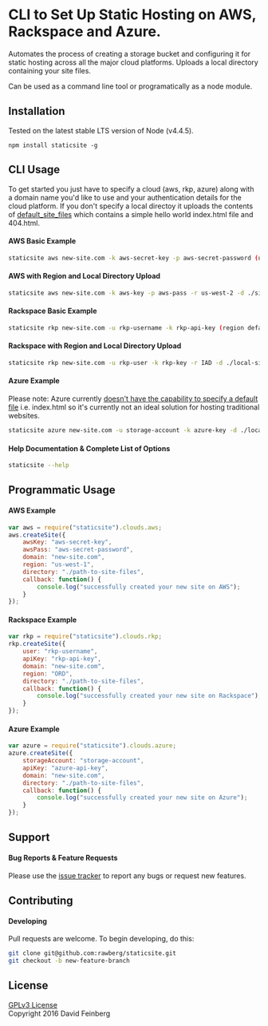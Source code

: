 # CLI to Set Up Static Hosting on AWS, Rackspace and Azure.
Automates the process of creating a storage bucket and configuring it for static hosting across all the major cloud platforms. Uploads a local directory containing your site files.

Can be used as a command line tool or programatically as a node module.

## Installation
Tested on the latest stable LTS version of Node (v4.4.5). 
```
npm install staticsite -g
```

## CLI Usage
To get started you just have to specify a cloud (aws, rkp, azure) along with a domain name you'd like to use and your authentication details for the cloud platform. If you don't specify a local directoy it uploads the contents of [default_site_files](https://github.com/rawberg/staticsite/tree/master/default_site_files) which contains a simple hello world index.html file and 404.html.
#### AWS Basic Example
```bash
staticsite aws new-site.com -k aws-secret-key -p aws-secret-password (us-east-1)
```
#### AWS with Region and Local Directory Upload
```bash
staticsite aws new-site.com -k aws-key -p aws-pass -r us-west-2 -d ./site-files
```

#### Rackspace Basic Example
```bash
staticsite rkp new-site.com -u rkp-username -k rkp-api-key (region default is DFW)
```

#### Rackspace with Region and Local Directory Upload
```bash
staticsite rkp new-site.com -u rkp-user -k rkp-key -r IAD -d ./local-site-files
```

#### Azure Example
Please note: Azure currently [doesn't have the capability to specify a default file](https://feedback.azure.com/forums/217298-storage/suggestions/1180039-support-a-default-blob-for-blob-storage-containers) i.e. index.html so it's currently not an ideal solution for hosting traditional websites.
```bash
staticsite azure new-site.com -u storage-account -k azure-key -d ./local-site-files
```

#### Help Documentation & Complete List of Options
```bash
staticsite --help
```

## Programmatic Usage
#### AWS Example
```JavaScript
var aws = require("staticsite").clouds.aws;
aws.createSite({
    awsKey: "aws-secret-key",
    awsPass: "aws-secret-password",
    domain: "new-site.com",
    region: "us-west-1",
    directory: "./path-to-site-files",
    callback: function() {
        console.log("successfully created your new site on AWS");
    }
});
```

#### Rackspace Example
```JavaScript
var rkp = require("staticsite").clouds.rkp;
rkp.createSite({
    user: "rkp-username",
    apiKey: "rkp-api-key",
    domain: "new-site.com",
    region: "ORD",
    directory: "./path-to-site-files",
    callback: function() {
        console.log("successfully created your new site on Rackspace");
    }
});
```

#### Azure Example
```JavaScript
var azure = require("staticsite").clouds.azure;
azure.createSite({
    storageAccount: "storage-account",
    apiKey: "azure-api-key",
    domain: "new-site.com",
    directory: "./path-to-site-files",
    callback: function() {
        console.log("successfully created your new site on Azure");
    }
});
```

## Support
#### Bug Reports & Feature Requests
Please use the [issue tracker](https://github.com/rawberg/staticsite/issues) to report any bugs or request new features.

## Contributing
#### Developing
Pull requests are welcome. To begin developing, do this:
```bash
git clone git@github.com:rawberg/staticsite.git
git checkout -b new-feature-branch
```

## License
[GPLv3 License](https://raw.githubusercontent.com/rawberg/staticsite/master/gpl-3.0.txt)  
Copyright 2016 David Feinberg
